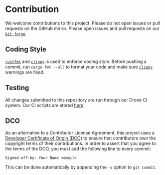 # Contribution

We welcome contributions to this project. Please do not open issues or pull
requests on the GitHub mirror. Please open issues and pull requests on our
[`Git forge`](https://src.notgull.net/notgull/line-straddler).

## Coding Style

[`rustfmt`] and [`clippy`] is used to enforce coding style. Before pushing a
commit, run `cargo fmt --all` to format your code and make sure [`clippy`]
warnings are fixed.

[`rustfmt`]: https://github.com/rust-lang/rustfmt
[`clippy`]: https://github.com/rust-lang/clippy

## Testing

All changes submitted to this repository are run through our Drone CI system.
Our CI scripts are stored [here](https://src.notgull.net/notgull/ci).

## DCO

As an alternative to a Contributor License Agreement, this project uses a
[Developer Certificate of Origin (DCO)](./DCO.txt) to ensure that contributors
own the copyright terms of their contributions. In order to assert that you
agree to the terms of the DCO, you must add the following line to every commit:

```
Signed-off-by: Your Name <email>
```

This can be done automatically by appending the `-s` option to `git commit`.
